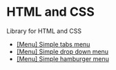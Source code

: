 # HTML and CSS
Library for HTML and CSS
* [[Menu] Simple tabs menu](https://codepen.io/khois/pen/boOEjg)
* [[Menu] Simple drop down menu](https://codepen.io/khois/pen/EwGede)
* [[Menu] Simple hamburger menu](https://codepen.io/khois/pen/xXBRvK)
